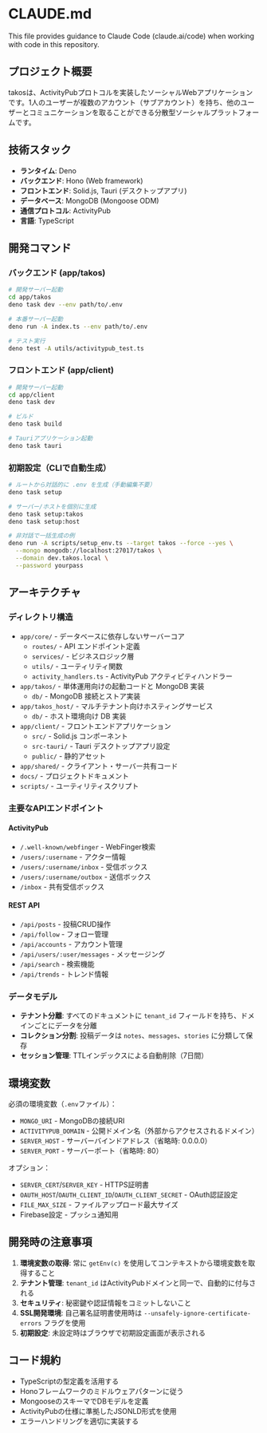 # CLAUDE.md

This file provides guidance to Claude Code (claude.ai/code) when working with
code in this repository.

## プロジェクト概要

takosは、ActivityPubプロトコルを実装したソーシャルWebアプリケーションです。1人のユーザーが複数のアカウント（サブアカウント）を持ち、他のユーザーとコミュニケーションを取ることができる分散型ソーシャルプラットフォームです。

## 技術スタック

- **ランタイム**: Deno
- **バックエンド**: Hono (Web framework)
- **フロントエンド**: Solid.js, Tauri (デスクトップアプリ)
- **データベース**: MongoDB (Mongoose ODM)
- **通信プロトコル**: ActivityPub
- **言語**: TypeScript

## 開発コマンド

### バックエンド (app/takos)

```bash
# 開発サーバー起動
cd app/takos
deno task dev --env path/to/.env

# 本番サーバー起動
deno run -A index.ts --env path/to/.env

# テスト実行
deno test -A utils/activitypub_test.ts
```

### フロントエンド (app/client)

```bash
# 開発サーバー起動
cd app/client
deno task dev

# ビルド
deno task build

# Tauriアプリケーション起動
deno task tauri
```

### 初期設定（CLIで自動生成）

```bash
# ルートから対話的に .env を生成（手動編集不要）
deno task setup

# サーバー/ホストを個別に生成
deno task setup:takos
deno task setup:host

# 非対話で一括生成の例
deno run -A scripts/setup_env.ts --target takos --force --yes \
  --mongo mongodb://localhost:27017/takos \
  --domain dev.takos.local \
  --password yourpass
```

## アーキテクチャ

### ディレクトリ構造

- `app/core/` - データベースに依存しないサーバーコア
  - `routes/` - API エンドポイント定義
  - `services/` - ビジネスロジック層
  - `utils/` - ユーティリティ関数
  - `activity_handlers.ts` - ActivityPub アクティビティハンドラー
- `app/takos/` - 単体運用向けの起動コードと MongoDB 実装
  - `db/` - MongoDB 接続とストア実装
- `app/takos_host/` - マルチテナント向けホスティングサービス
  - `db/` - ホスト環境向け DB 実装
- `app/client/` - フロントエンドアプリケーション
  - `src/` - Solid.js コンポーネント
  - `src-tauri/` - Tauri デスクトップアプリ設定
  - `public/` - 静的アセット
- `app/shared/` - クライアント・サーバー共有コード
- `docs/` - プロジェクトドキュメント
- `scripts/` - ユーティリティスクリプト

### 主要なAPIエンドポイント

#### ActivityPub

- `/.well-known/webfinger` - WebFinger検索
- `/users/:username` - アクター情報
- `/users/:username/inbox` - 受信ボックス
- `/users/:username/outbox` - 送信ボックス
- `/inbox` - 共有受信ボックス

#### REST API

- `/api/posts` - 投稿CRUD操作
- `/api/follow` - フォロー管理
- `/api/accounts` - アカウント管理
- `/api/users/:user/messages` - メッセージング
- `/api/search` - 検索機能
- `/api/trends` - トレンド情報

### データモデル

- **テナント分離**: すべてのドキュメントに `tenant_id`
  フィールドを持ち、ドメインごとにデータを分離
- **コレクション分割**: 投稿データは `notes`、`messages`、`stories`
  に分類して保存
- **セッション管理**: TTLインデックスによる自動削除（7日間）

## 環境変数

必須の環境変数（`.env`ファイル）：

- `MONGO_URI` - MongoDBの接続URI
- `ACTIVITYPUB_DOMAIN` - 公開ドメイン名（外部からアクセスされるドメイン）
- `SERVER_HOST` - サーバーバインドアドレス（省略時: 0.0.0.0）
- `SERVER_PORT` - サーバーポート（省略時: 80）

オプション：

- `SERVER_CERT`/`SERVER_KEY` - HTTPS証明書
- `OAUTH_HOST`/`OAUTH_CLIENT_ID`/`OAUTH_CLIENT_SECRET` - OAuth認証設定
- `FILE_MAX_SIZE` - ファイルアップロード最大サイズ
- Firebase設定 - プッシュ通知用

## 開発時の注意事項

1. **環境変数の取得**: 常に `getEnv(c)`
   を使用してコンテキストから環境変数を取得すること
2. **テナント管理**: `tenant_id`
   はActivityPubドメインと同一で、自動的に付与される
3. **セキュリティ**: 秘密鍵や認証情報をコミットしないこと
4. **SSL開発環境**: 自己署名証明書使用時は
   `--unsafely-ignore-certificate-errors` フラグを使用
5. **初期設定**: 未設定時はブラウザで初期設定画面が表示される

## コード規約

- TypeScriptの型定義を活用する
- Honoフレームワークのミドルウェアパターンに従う
- MongooseのスキーマでDBモデルを定義
- ActivityPubの仕様に準拠したJSONLD形式を使用
- エラーハンドリングを適切に実装する
